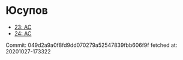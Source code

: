 # Юсупов
- [23: AC](23.md)
- [24: AC](24.md)

Commit: 049d2a9a0f8fd9dd070279a52547839fbb606f9f
 fetched at: 20201027-173322
